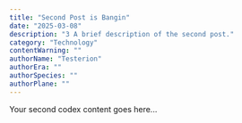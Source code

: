 ```yaml
---
title: "Second Post is Bangin"
date: "2025-03-08"
description: "3 A brief description of the second post."
category: "Technology"
contentWarning: ""
authorName: "Testerion"
authorEra: ""
authorSpecies: ""
authorPlane: ""
---
```


Your second codex content goes here...